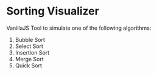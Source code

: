 # Sorting Visualizer
VanillaJS Tool to simulate one of the following algorithms:
1. Bubble Sort
2. Select Sort
3. Insertion Sort
4. Merge Sort
5. Quick Sort
